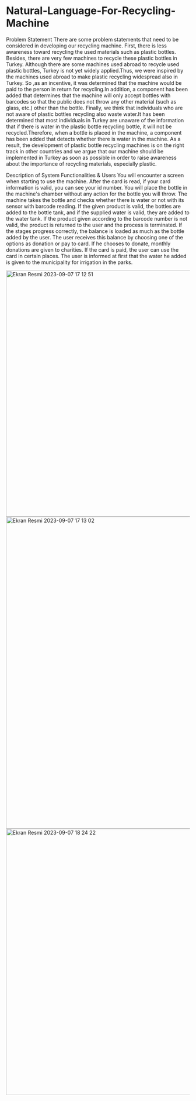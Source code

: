 # Natural-Language-For-Recycling-Machine

Problem Statement
There are some problem statements that need to be considered in developing our recycling machine. First, there is less awareness toward recycling the used materials such as plastic bottles. Besides, there are very few machines to recycle these plastic bottles in Turkey. Although there are some machines used abroad to recycle used plastic bottles, Turkey is not yet widely applied.Thus, we were inspired by the machines used abroad to make plastic recycling widespread also in Turkey.
So ,as an incentive, it was determined that the machine would be paid to the person in return for recycling.In addition, a component has been added that determines that the machine will only accept bottles with barcodes so that the public does not throw any other material (such as glass, etc.) other than the bottle.
Finally, we think that individuals who are not aware of plastic bottles recycling also waste water.It has been determined that most individuals in Turkey are unaware of the information that if there is water in the plastic bottle recycling bottle, it will not be recycled.Therefore, when a bottle is placed in the machine, a component has been added that detects whether there is water in the machine.
As a result, the development of plastic bottle recycling machines is on the right track in other countries and we argue that our machine should be implemented in Turkey as soon as possible in order to raise awareness about the importance of recycling materials, especially plastic.

Description of System Functionalities & Users
You will encounter a screen when starting to use the machine. After the card is read, if your card information is valid, you can see your id number. You will place the bottle in the machine's chamber without any action for the bottle you will throw. The machine takes the bottle and checks whether there is water or not with its sensor with barcode reading. If the given product is valid, the bottles are added to the bottle tank, and if the supplied water is valid, they are added to the water tank. If the product given according to the barcode number is not valid, the product is returned to the user and the process is terminated. If the stages progress correctly, the balance is loaded as much as the bottle added by the user. The user receives this balance by choosing one of the options as donation or pay to card. If he chooses to donate, monthly donations are given to charities. If the card is paid,
the user can use the card in certain places. The user is informed at first that the water he added is given to the municipality for irrigation in the parks.

<img width="673" alt="Ekran Resmi 2023-09-07 17 12 51" src="https://github.com/aysegulyilmaz5/Natural-Language-For-Recycling-Machine/assets/83874900/2f0a1af8-9bbe-474a-b5b3-ac540dc7a4d2">

<img width="853" alt="Ekran Resmi 2023-09-07 17 13 02" src="https://github.com/aysegulyilmaz5/Natural-Language-For-Recycling-Machine/assets/83874900/f2527328-d690-45c8-8b75-aa0b638673be">

<img width="728" alt="Ekran Resmi 2023-09-07 18 24 22" src="https://github.com/aysegulyilmaz5/Natural-Language-For-Recycling-Machine/assets/83874900/91c6821b-f727-4f1a-91f7-ec46ff2345f7">



